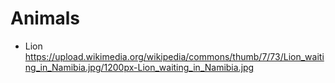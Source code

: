 # Animals
* Lion
https://upload.wikimedia.org/wikipedia/commons/thumb/7/73/Lion_waiting_in_Namibia.jpg/1200px-Lion_waiting_in_Namibia.jpg 
